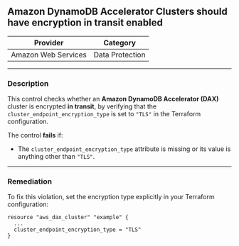## Amazon DynamoDB Accelerator Clusters should have encryption in transit enabled

| Provider            |       Category      |
| ------------------- |  -----------------  |
| Amazon Web Services |   Data Protection   |

---

### Description

This control checks whether an **Amazon DynamoDB Accelerator (DAX)** cluster is encrypted **in transit**, by verifying that the `cluster_endpoint_encryption_type` is set to `"TLS"` in the Terraform configuration.

The control **fails** if:
- The `cluster_endpoint_encryption_type` attribute is missing or its value is anything other than `"TLS"`.

---

### Remediation

To fix this violation, set the encryption type explicitly in your Terraform configuration:

```hcl
resource "aws_dax_cluster" "example" {
  ...
  cluster_endpoint_encryption_type = "TLS"
}
